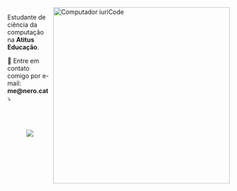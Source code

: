 <img src="https://raw.githubusercontent.com/MicaelliMedeiros/micaellimedeiros/master/image/computer-illustration.png" min-width="400px" max-width="400px" width="400px" align="right" alt="Computador iuriCode">

<p align="left"> 
  Estudante de ciência da computação na <strong>Atitus Educação</strong>.<br>
</p>

<p align="left">
  💌 Entre em contato comigo por e-mail: <strong>me@nero.cat</strong> ⤵️
</p>
<br>
<br>
<p align="center">

  <a href="#" alt="Linkedin">
  <img src="https://img.shields.io/badge/-Linkedin-0e76a8?style=flat-square&logo=Linkedin&logoColor=white&link=https://br.linkedin.com/in/gabriel-ghion" /></a>
</p>  

